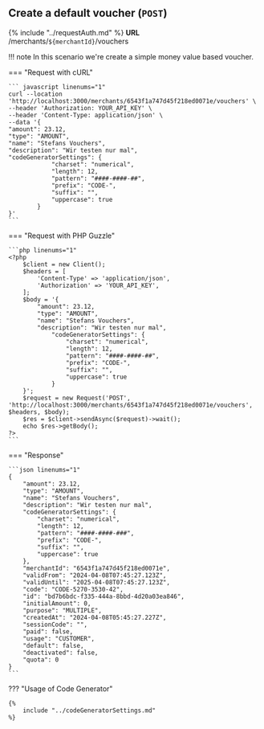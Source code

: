 <!--start-->
## Create a default voucher (`POST`)
{%
    include "../requestAuth.md"
%}
**URL** /merchants/`${merchantId}`/vouchers

!!! note
    In this scenario we're create a simple money value based voucher.

=== "Request with cURL"

    ``` javascript linenums="1"
    curl --location 'http://localhost:3000/merchants/6543f1a747d45f218ed0071e/vouchers' \
    --header 'Authorization: YOUR_API_KEY' \
    --header 'Content-Type: application/json' \
    --data '{
    "amount": 23.12,
    "type": "AMOUNT",
    "name": "Stefans Vouchers",
    "description": "Wir testen nur mal",
    "codeGeneratorSettings": {
                "charset": "numerical",
                "length": 12,
                "pattern": "####-####-##",
                "prefix": "CODE-",
                "suffix": "",
                "uppercase": true
            }
    }'
    ```

=== "Request with PHP Guzzle"

    ```php linenums="1"
    <?php
        $client = new Client();
        $headers = [
            'Content-Type' => 'application/json',
            'Authorization' => 'YOUR_API_KEY',
        ];
        $body = '{
            "amount": 23.12,
            "type": "AMOUNT",
            "name": "Stefans Vouchers",
            "description": "Wir testen nur mal",
                "codeGeneratorSettings": {
                    "charset": "numerical",
                    "length": 12,
                    "pattern": "####-####-##",
                    "prefix": "CODE-",
                    "suffix": "",
                    "uppercase": true
                }
        }';
        $request = new Request('POST', 'http://localhost:3000/merchants/6543f1a747d45f218ed0071e/vouchers', $headers, $body);
        $res = $client->sendAsync($request)->wait();
        echo $res->getBody();
    ?>
    ```


=== "Response"

    ```json linenums="1"
    {
        "amount": 23.12,
        "type": "AMOUNT",
        "name": "Stefans Vouchers",
        "description": "Wir testen nur mal",
        "codeGeneratorSettings": {
            "charset": "numerical",
            "length": 12,
            "pattern": "####-####-###",
            "prefix": "CODE-",
            "suffix": "",
            "uppercase": true
        },
        "merchantId": "6543f1a747d45f218ed0071e",
        "validFrom": "2024-04-08T07:45:27.123Z",
        "validUntil": "2025-04-08T07:45:27.123Z",
        "code": "CODE-5270-3530-42",
        "id": "bd7b6bdc-f335-444a-8bbd-4d20a03ea846",
        "initialAmount": 0,
        "purpose": "MULTIPLE",
        "createdAt": "2024-04-08T05:45:27.227Z",
        "sessionCode": "",
        "paid": false,
        "usage": "CUSTOMER",
        "default": false,
        "deactivated": false,
        "quota": 0
    }
    ```

??? "Usage of Code Generator"

    {%
        include "../codeGeneratorSettings.md"
    %}

<!--end-->